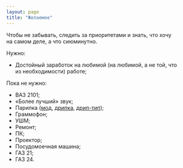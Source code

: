 ```yaml
---
layout: page
title: "Желаемое"
---
```

<p>Чтобы не&nbsp;забывать, следить за&nbsp;приоритетами и&nbsp;знать, что хочу на&nbsp;самом деле, а&nbsp;что сиюминутно.</p>

Нужно:

- Достойный заработок на&nbsp;любимой (на&nbsp;любимой, а&nbsp;не&nbsp;той, что из&nbsp;необходимости) работе;

Пока не нужно:

- ВАЗ 2101;
- &laquo;Более лучший&raquo; звук;
- Парилка (<a href="https://www.fasttech.com/products/0/10018663/3861801-authentic-wismec-reuleaux-rx200-200w-tc-vw-apv">мод</a>, <a href="https://www.fasttech.com/products/0/10007916/1696702-stillare-storm-styled-rebuildable-dripping">дрипка</a>, <a href="https://www.fasttech.com/products/0/10007916/1696702-stillare-storm-styled-rebuildable-dripping"><nobr>дрип-тип</nobr></a>);
- Граммофон;
- УШМ;
- Ремонт;
- ПК;
- Проектор;
- Посудомоечная машина;
- ГАЗ 21;
- ГАЗ 24.